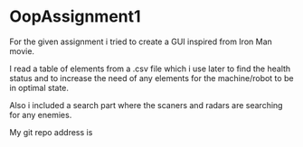 # OopAssignment1

For the given assignment i tried to create a GUI inspired from Iron Man movie.

I read a table of elements from a .csv file which i use later to find the health status and  to increase the need 
of any elements for the machine/robot to be in optimal state.

Also i included a search part where the scaners and radars are searching for any enemies.


My git repo address is 
